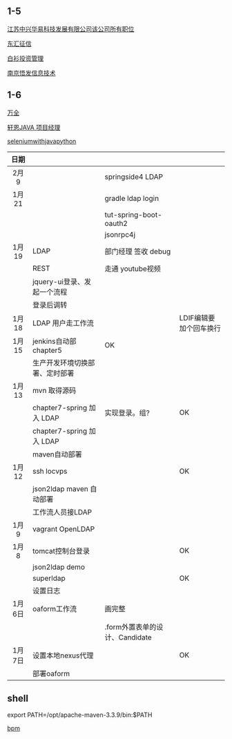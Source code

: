 ## 1-5

[江苏中兴华易科技发展有限公司该公司所有职位](http://jobs.51job.com/nanjing-yhtq/74826120.html?s=01&t=0)

[东汇征信](http://jobs.51job.com/nanjing-glq/83282967.html?s=01&t=0)

[白衫投资管理](http://jobs.51job.com/nanjing/82263216.html?s=01&t=0)

[南京悟发信息技术](http://jobs.51job.com/nanjing-jyq/82096493.html?s=01&t=0)

## 1-6

[万全](http://jobs.51job.com/nanjing/77345497.html?s=01&t=0)

[轩恩JAVA 项目经理](http://jobs.51job.com/nanjing/65107490.html?s=01&t=0)

[seleniumwithjavapython](https://seleniumwithjavapython.wordpress.com/home/jenkins-installation/)

| 日期  |   |   |   |
|:-:|---|---|---|
|  2月9 |    |   springside4 LDAP |   |		
|  1月21 |    |   gradle ldap login |   |		
|   |    |   tut-spring-boot-oauth2 |   |	
|   |    |   jsonrpc4j |   |	
|  1月19 | LDAP   |  部门经理 签收 debug|   |		
|  		 | REST   |  走通 youtube视频 |   |		
|  		 | jquery-ui登录、发起一个流程   |   |   |
|  		 | 登录后调转   |   |   |
|  1月18 | LDAP 用户走工作流   |   |   		LDIF编辑要加个回车换行
|  1月15 | jenkins自动部 chapter5   | OK  |   |
|  		 | 生产开发环境切换部署、定时部署   |   |   |
|  1月13	 | mvn 取得源码   |   |   |
|  		 | chapter7-spring 加入 LDAP   | 实现登录。组?  |  OK |
|  		 | chapter7-spring 加入 LDAP   |   |   |
|  		 | maven自动部署   |   |   |
|  1月12		 | ssh locvps   |   |  OK |
|  			 | 	json2ldap maven 自动部署  |   |   |
|  			 | 	工作流人员接LDAP  |   |   |
|  1月9		 | vagrant OpenLDAP  |   |   |
|  1月8		 | tomcat控制台登录  |   |   OK
|  			 | 	json2ldap demo  |   |   |
|  			 | 	superldap  |   |   OK
|  			 | 	设置日志  |   |   |
|  1月6日 | oaform工作流  | 画完整  |   |
|   |   |   .form外置表单的设计、Candidate  |   |
|  1月7日 | 设置本地nexus代理  |   |   OK|
|  		 | 部署oaform  |   |   |

## shell 

export PATH=/opt/apache-maven-3.3.9/bin:$PATH

[bpm](https://community.alfresco.com/community/bpm/blog/2016/11/17/activiti-enterprise-developer-series-custom-data-models)

